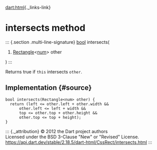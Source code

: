 [dart:html](../../dart-html/dart-html-library){._links-link}

intersects method
=================

::: {.section .multi-line-signature}
[bool](../../dart-core/bool-class) intersects(

1.  [Rectangle](../../dart-math/rectangle-class)\<[num](../../dart-core/num-class)\>
    other

)
:::

Returns true if `this` intersects `other`.

Implementation {#source}
--------------

``` {.language-dart data-language="dart"}
bool intersects(Rectangle<num> other) {
  return (left <= other.left + other.width &&
      other.left <= left + width &&
      top <= other.top + other.height &&
      other.top <= top + height);
}
```

::: {._attribution}
© 2012 the Dart project authors\
Licensed under the BSD 3-Clause \"New\" or \"Revised\" License.\
<https://api.dart.dev/stable/2.18.5/dart-html/CssRect/intersects.html>
:::
